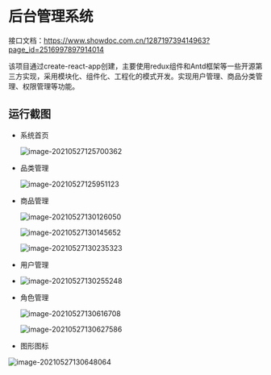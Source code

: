 # 后台管理系统

接口文档：https://www.showdoc.com.cn/128719739414963?page_id=2516997897914014

该项目通过create-react-app创建，主要使用redux组件和Antd框架等一些开源第三方实现，采用模块化、组件化、工程化的模式开发。实现用户管理、商品分类管理、权限管理等功能。

## 运行截图

- 系统首页

  ![image-20210527125700362](C:\Users\xm\AppData\Roaming\Typora\typora-user-images\image-20210527125700362.png)

- 品类管理

  ![image-20210527125951123](C:\Users\xm\AppData\Roaming\Typora\typora-user-images\image-20210527125951123.png)

- 商品管理

  ![image-20210527130126050](C:\Users\xm\AppData\Roaming\Typora\typora-user-images\image-20210527130126050.png)

  ![image-20210527130145652](C:\Users\xm\AppData\Roaming\Typora\typora-user-images\image-20210527130145652.png)

  ![image-20210527130235323](C:\Users\xm\AppData\Roaming\Typora\typora-user-images\image-20210527130235323.png)

- 用户管理

- ![image-20210527130255248](C:\Users\xm\AppData\Roaming\Typora\typora-user-images\image-20210527130255248.png)

- 角色管理

  ![image-20210527130616708](C:\Users\xm\AppData\Roaming\Typora\typora-user-images\image-20210527130616708.png)

  ![image-20210527130627586](C:\Users\xm\AppData\Roaming\Typora\typora-user-images\image-20210527130627586.png)

- 图形图标

![image-20210527130648064](C:\Users\xm\AppData\Roaming\Typora\typora-user-images\image-20210527130648064.png)